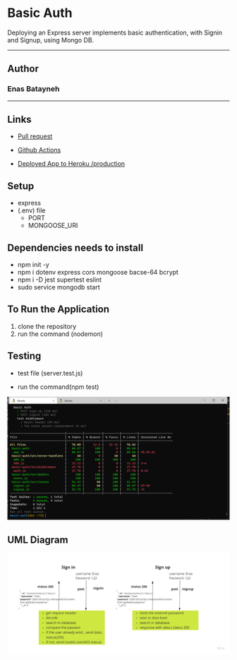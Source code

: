 # Basic Auth

Deploying an Express server implements basic authentication, with Signin and Signup, using Mongo DB.

****

## Author

### Enas Batayneh

****

## Links

* [Pull request](https://github.com/En-ZUH/basic-auth/pulls)
* [Github Actions](https://github.com/En-ZUH/basic-auth/actions)

* [Deployed App to Heroku /production](https://basic-auth-enas.herokuapp.com/)

## Setup

* express  
* (.env) file
  * PORT
  * MONGOOSE_URI

## Dependencies needs to install

* npm init -y
* npm i dotenv express cors mongoose bacse-64 bcrypt
* npm i -D jest supertest eslint
* sudo service mongodb start

## To Run the Application

1. clone the repository
2. run the command (nodemon)


  ## Testing

* test file (server.test.js)

* run the command(npm test)  

 ![img](test6.PNG)  

 
## UML Diagram
 ![img](uml4.jpg)